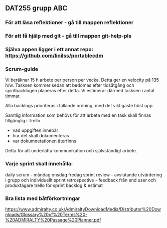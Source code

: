 ## DAT255 grupp ABC

### För att läsa reflektioner - gå till mappen reflektioner

### För att få hjälp med git - gå till mappen git-help-pls

### Själva appen ligger i ett annat repo: https://github.com/linilss/portablecdm


### Scrum-guide

Vi beräknar 15 h arbete per person per vecka. Detta ger en velocity på 135 h/w.
Tasksen kommer sedan att bedömas efter tidsåtgång och spintbacklogen planeras efter detta.
Vi estimerar därmed tasksen i antal timmar.

Alla backlogs prioriteras i fallande ordning, med det viktigaste höst upp.

Samtlig information som behövs för att arbeta med en task skall finnas tillgänglig i Trello.

- vad uppgiften innebär
- hur det skall dokumenteras
- var dokumnetationen återfinns

Detta för att underlätta kommunikation och självständigt arbete.

### Varje sprint skall innehålla: 

daily scrum - måndag onsdag fredag
sprint review - avslutande utvärdering i grupp och individuellt
sprint retrospective - feedback från end user och produktägare
trello för sprint backlog & estimat




### Bra lista med båtförkortningar
https://www.admiralty.co.uk/AdmiraltyDownloadMedia/Distributor%20Downloads/Glossary%20of%20Terms%20-%20ADMIRALTY%20Passage%20Planner.pdf

